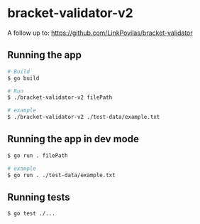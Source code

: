 # bracket-validator-v2

A follow up to: https://github.com/LinkPovilas/bracket-validator

## Running the app

```bash
# Build
$ go build

# Run
$ ./bracket-validator-v2 filePath

# example
$ ./bracket-validator-v2 ./test-data/example.txt
```

## Running the app in dev mode

```bash
$ go run . filePath

# example
$ go run . ./test-data/example.txt
```

## Running tests

```bash
$ go test ./...
```
